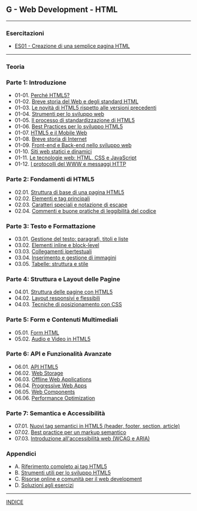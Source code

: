 ## G - Web Development - HTML

---
### Esercitazioni
- [ES01 - Creazione di una semplice pagina HTML](https://docs.google.com/presentation/d/1Ln-fThuBwAGrx0Ys9Tsy8wIILpvEpRtMdXyNX46idPo/edit?usp=sharing)

---
### Teoria
### Parte 1: Introduzione
- 01-01. [Perché HTML5?](01.01_Perche_HTML5.md)
- 01-02. [Breve storia del Web e degli standard HTML](01.02_Breve_storia_del_Web.md)
- 01-03. [Le novità di HTML5 rispetto alle versioni precedenti](01.03_Novita_HTML5.md)
- 01-04. [Strumenti per lo sviluppo web](01.04_Strumenti_sviluppo_web.md)
- 01-05. [Il processo di standardizzazione di HTML5](01.05_Processo_standardizzazione_HTML5.md)
- 01-06. [Best Practices per lo sviluppo HTML5](01.06_Best_Practices_HTML5.md)
- 01-07. [HTML5 e il Mobile Web](01.07_HTML5_Mobile_Web.md)
- 01-08. [Breve storia di Internet](01.08_Breve_storia_di_Internet.md)
- 01-09. [Front-end e Back-end nello sviluppo web](01.09_Front_end_e_Back_end.md)
- 01-10. [Siti web statici e dinamici](01.10_Siti_web_statici_e_dinamici.md)
- 01-11. [Le tecnologie web: HTML, CSS e JavaScript](01.11_Tecnologie_web.md)
- 01-12. [I protocolli del WWW e messaggi HTTP](01.12_Protocolli_WWW_e_messaggi_HTTP.md)


### Parte 2: Fondamenti di HTML5
- 02.01. [Struttura di base di una pagina HTML5](02.01_Struttura_base_HTML5.md)
- 02.02. [Elementi e tag principali](02.02_Elementi_tag_principali.md)
- 02.03. [Caratteri speciali e notazione di escape](02.03_Caratteri_speciali_escape.md)
- 02.04. [Commenti e buone pratiche di leggibilità del codice](02.04_Commenti_buone_pratiche.md)

### Parte 3: Testo e Formattazione
- 03.01. [Gestione del testo: paragrafi, titoli e liste](03.01_Gestione_testo.md)
- 03.02. [Elementi inline e block-level](03.02_Elementi_inline_block.md)
- 03.03. [Collegamenti ipertestuali](03.03_Collegamenti_ipertestuali.md)
- 03.04. [Inserimento e gestione di immagini](03.04_Inserimento_gestione_immagini.md)
- 03.05. [Tabelle: struttura e stile](03.05_Tabelle_struttura_stile.md)

### Parte 4: Struttura e Layout delle Pagine
- 04.01. [Struttura delle pagine con HTML5](04.01_Struttura_pagine_HTML5.md)
- 04.02. [Layout responsivi e flessibili](04.02_Layout_responsivi_flessibili.md)
- 04.03. [Tecniche di posizionamento con CSS](04.03_Tecniche_posizionamento_CSS.md)

### Parte 5: Form e Contenuti Multimediali
- 05.01. [Form HTML](05.01_Form_HTML.md)
- 05.02. [Audio e Video in HTML5](05.02_Audio_Video_HTML5.md)

### Parte 6: API e Funzionalità Avanzate
- 06.01. [API HTML5](06.01_API_HTML5.md)
- 06.02. [Web Storage](06.02_Web_Storage.md)
- 06.03. [Offline Web Applications](06.03_Offline_Web_Applications.md)
- 06.04. [Progressive Web Apps](06.04_Progressive_Web_Apps.md)
- 06.05. [Web Components](06.05_Web_Components.md)
- 06.06. [Performance Optimization](06.06_Performance_Optimization.md)

### Parte 7: Semantica e Accessibilità
- 07.01. [Nuovi tag semantici in HTML5 (header, footer, section, article)](07.01_Nuovi_tag_semantici.md)
- 07.02. [Best practice per un markup semantico](07.02_Best_practice_markup_semantico.md)
- 07.03. [Introduzione all'accessibilità web (WCAG e ARIA)](07.03_Introduzione_accessibilita_web.md)

### Appendici
- A. [Riferimento completo ai tag HTML5](A_Riferimento_completo_tag_HTML5.md)
- B. [Strumenti utili per lo sviluppo HTML5](B_Strumenti_utili_sviluppo_HTML5.md)
- C. [Risorse online e comunità per il web development](C_Risorse_online_comunita.md)
- D. [Soluzioni agli esercizi](D_Soluzioni_esercizi.md)

---
[INDICE](../README.md)

